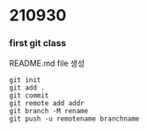 # 210930
### first git class

README.md file 생성
```shell
git init
git add .
git commit
git remote add addr
git branch -M rename
git push -u remotename branchname
```
